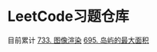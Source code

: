 <!--
 * @Author       : foregic
 * @Date         : 2021-07-30 11:51:21
 * @LastEditors  : foregic
 * @LastEditTime : 2021-07-30 11:54:40
 * @FilePath     : \leetcode\READE.md
 * @Description  : 个人LeetCode习题仓库
-->
# LeetCode习题仓库

目前累计
[733. 图像渲染](../BFS-DFS.cpp)
[695. 岛屿的最大面积](../BFS-DFS.cpp)
